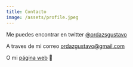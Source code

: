 ```yaml
---
title: Contacto
image: /assets/profile.jpeg
---
```


Me puedes encontrar en twitter
[@ordazsgustavo](https://twitter.com/ordazsgustavo)

A traves de mi correo [ordazgustavo@gmail.com](mailto:ordazgustavo@gmail.com)

O mi [página web](https://ordazgustavo.com) 🙌
